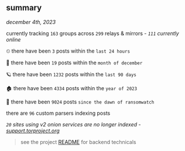 
## summary
_december 4th, 2023_

currently tracking `163` groups across `299` relays & mirrors - _`111` currently online_

⏲ there have been `3` posts within the `last 24 hours`

🦈 there have been `19` posts within the `month of december`

🪐 there have been `1232` posts within the `last 90 days`

🏚 there have been `4334` posts within the `year of 2023`

🦕 there have been `9024` posts `since the dawn of ransomwatch`

there are `96` custom parsers indexing posts

_`20` sites using v2 onion services are no longer indexed - [support.torproject.org](https://support.torproject.org/onionservices/v2-deprecation/)_

> see the project [README](https://github.com/joshhighet/ransomwatch#ransomwatch--) for backend technicals
